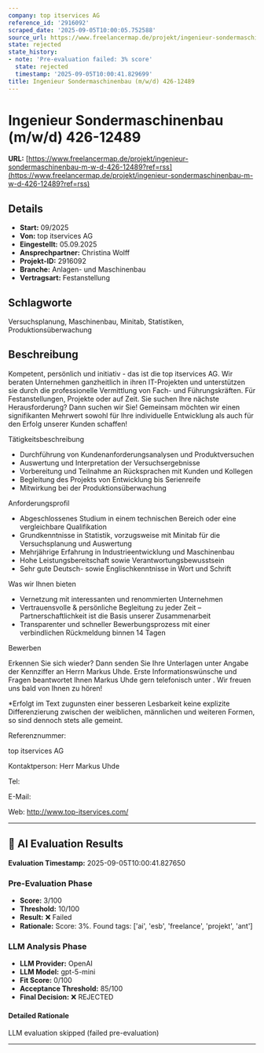 ```yaml
---
company: top itservices AG
reference_id: '2916092'
scraped_date: '2025-09-05T10:00:05.752588'
source_url: https://www.freelancermap.de/projekt/ingenieur-sondermaschinenbau-m-w-d-426-12489?ref=rss
state: rejected
state_history:
- note: 'Pre-evaluation failed: 3% score'
  state: rejected
  timestamp: '2025-09-05T10:00:41.829699'
title: Ingenieur Sondermaschinenbau (m/w/d) 426-12489
---
```



# Ingenieur Sondermaschinenbau (m/w/d) 426-12489
**URL:** [https://www.freelancermap.de/projekt/ingenieur-sondermaschinenbau-m-w-d-426-12489?ref=rss](https://www.freelancermap.de/projekt/ingenieur-sondermaschinenbau-m-w-d-426-12489?ref=rss)
## Details
- **Start:** 09/2025
- **Von:** top itservices AG
- **Eingestellt:** 05.09.2025
- **Ansprechpartner:** Christina Wolff
- **Projekt-ID:** 2916092
- **Branche:** Anlagen- und Maschinenbau
- **Vertragsart:** Festanstellung

## Schlagworte
Versuchsplanung, Maschinenbau, Minitab, Statistiken, Produktionsüberwachung

## Beschreibung
Kompetent, persönlich und initiativ - das ist die top itservices AG. Wir beraten Unternehmen ganzheitlich in ihren IT-Projekten und unterstützen sie durch die professionelle Vermittlung von Fach- und Führungskräften. Für Festanstellungen, Projekte oder auf Zeit.
Sie suchen Ihre nächste Herausforderung? Dann suchen wir Sie!
Gemeinsam möchten wir einen signifikanten Mehrwert sowohl für Ihre individuelle Entwicklung als auch für den Erfolg unserer Kunden schaffen!

Tätigkeitsbeschreibung

- Durchführung von Kundenanforderungsanalysen und Produktversuchen
- Auswertung und Interpretation der Versuchsergebnisse
- Vorbereitung und Teilnahme an Rücksprachen mit Kunden und Kollegen
- Begleitung des Projekts von Entwicklung bis Serienreife
- Mitwirkung bei der Produktionsüberwachung

Anforderungsprofil

- Abgeschlossenes Studium in einem technischen Bereich oder eine vergleichbare Qualifikation
- Grundkenntnisse in Statistik, vorzugsweise mit Minitab für die Versuchsplanung und Auswertung
- Mehrjährige Erfahrung in Industrieentwicklung und Maschinenbau
- Hohe Leistungsbereitschaft sowie Verantwortungsbewusstsein
- Sehr gute Deutsch- sowie Englischkenntnisse in Wort und Schrift

Was wir Ihnen bieten

- Vernetzung mit interessanten und renommierten Unternehmen
- Vertrauensvolle & persönliche Begleitung zu jeder Zeit – Partnerschaftlichkeit ist die Basis unserer Zusammenarbeit
- Transparenter und schneller Bewerbungsprozess mit einer verbindlichen Rückmeldung binnen 14 Tagen

Bewerben

Erkennen Sie sich wieder? Dann senden Sie Ihre Unterlagen unter Angabe der Kennziffer an Herrn Markus Uhde. Erste Informationswünsche und Fragen beantwortet Ihnen Markus Uhde gern telefonisch unter . Wir freuen uns bald von Ihnen zu hören!

*Erfolgt im Text zugunsten einer besseren Lesbarkeit keine explizite Differenzierung zwischen der weiblichen, männlichen und weiteren Formen, so sind dennoch stets alle gemeint.

Referenznummer:

top itservices AG

Kontaktperson:
Herr Markus Uhde

Tel:

E-Mail:

Web: http://www.top-itservices.com/

---

## 🤖 AI Evaluation Results

**Evaluation Timestamp:** 2025-09-05T10:00:41.827650

### Pre-Evaluation Phase
- **Score:** 3/100
- **Threshold:** 10/100
- **Result:** ❌ Failed
- **Rationale:** Score: 3%. Found tags: ['ai', 'esb', 'freelance', 'projekt', 'ant']

### LLM Analysis Phase
- **LLM Provider:** OpenAI
- **LLM Model:** gpt-5-mini
- **Fit Score:** 0/100
- **Acceptance Threshold:** 85/100
- **Final Decision:** ❌ REJECTED

#### Detailed Rationale
LLM evaluation skipped (failed pre-evaluation)

---
